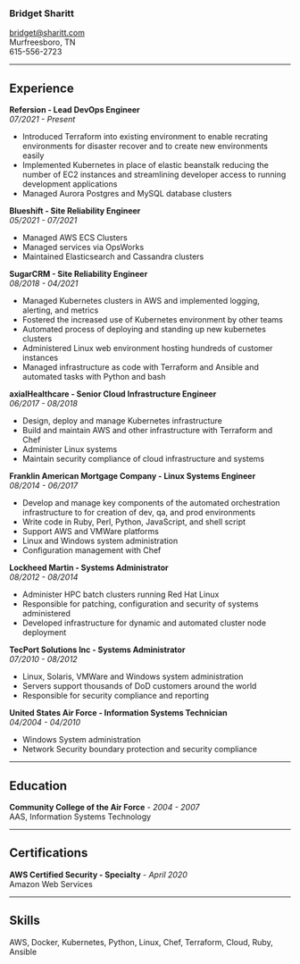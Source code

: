 ### Bridget Sharitt
bridget@sharitt.com  
Murfreesboro, TN  
615-556-2723

---

## Experience

**Refersion - Lead DevOps Engineer**  
*07/2021 - Present*  
* Introduced Terraform into existing environment to enable recrating environments for disaster recover and to create new environments easily  
* Implemented Kubernetes in place of elastic beanstalk reducing the number of EC2 instances and streamlining developer access to running development applications  
* Managed Aurora Postgres and MySQL database clusters  

**Blueshift - Site Reliability Engineer**  
*05/2021 - 07/2021*  
* Managed AWS ECS Clusters  
* Managed services via OpsWorks  
* Maintained Elasticsearch and Cassandra clusters  

**SugarCRM - Site Reliability Engineer**  
*08/2018 - 04/2021*  
* Managed Kubernetes clusters in AWS and implemented logging, alerting, and metrics  
* Fostered the increased use of Kubernetes environment by other teams  
* Automated process of deploying and standing up new kubernetes clusters  
* Administered Linux web environment hosting hundreds of customer instances  
* Managed infrastructure as code with Terraform and Ansible and automated tasks with Python and bash  

**axialHealthcare - Senior Cloud Infrastructure Engineer**  
*06/2017 - 08/2018*  
* Design, deploy and manage Kubernetes infrastructure  
* Build and maintain AWS and other infrastructure with Terraform and Chef  
* Administer Linux systems  
* Maintain security compliance of cloud infrastructure and systems  

**Franklin American Mortgage Company - Linux Systems Engineer**  
*08/2014 - 06/2017*  
* Develop and manage key components of the automated orchestration infrastructure to for creation of dev, qa, and prod environments  
* Write code in Ruby, Perl, Python, JavaScript, and shell script  
* Support AWS and VMWare platforms  
* Linux and Windows system administration  
* Configuration management with Chef  

**Lockheed Martin - Systems Administrator**  
*08/2012 - 08/2014*  
* Administer HPC batch clusters running Red Hat Linux  
* Responsible for patching, configuration and security of systems administered  
* Developed infrastructure for dynamic and automated cluster node deployment  

**TecPort Solutions Inc - Systems Administrator**  
*07/2010 - 08/2012*  
* Linux, Solaris, VMWare and Windows system administration  
* Servers support thousands of DoD customers around the world  
* Responsible for security compliance and reporting  

**United States Air Force - Information Systems Technician**  
*04/2004 - 04/2010*  
* Windows System administration  
* Network Security boundary protection and security compliance  

---

## Education

**Community College of the Air Force** - *2004 - 2007*  
AAS, Information Systems Technology  

---

## Certifications

**AWS Certified Security - Specialty** - *April 2020*  
Amazon Web Services

---

## Skills

AWS, Docker, Kubernetes, Python, Linux, Chef, Terraform, Cloud, Ruby, Ansible
